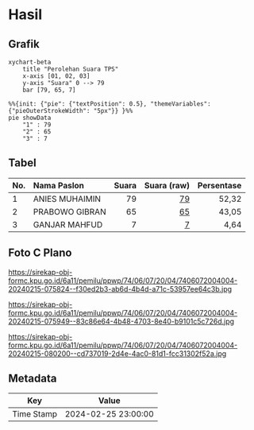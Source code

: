 # Hasil

## Grafik

```mermaid
xychart-beta
    title "Perolehan Suara TPS"
    x-axis [01, 02, 03]
    y-axis "Suara" 0 --> 79
    bar [79, 65, 7]
```

```mermaid
%%{init: {"pie": {"textPosition": 0.5}, "themeVariables": {"pieOuterStrokeWidth": "5px"}} }%%
pie showData
    "1" : 79
    "2" : 65
    "3" : 7
```

## Tabel

| No. | Nama Paslon    | Suara | Suara (raw) | Persentase |
|:--- |:-------------- | -----:| -----------:| ----------:|
| 1   | ANIES MUHAIMIN | 79    | [79][p-1]   | 52,32      |
| 2   | PRABOWO GIBRAN | 65    | [65][p-2]   | 43,05      |
| 3   | GANJAR MAHFUD  | 7     | [7][p-3]    | 4,64       |


[p-1]: https://github.com/gigit-pemilu/pemilu-2024-74-sulawesi-tenggara/blob/main/pilpres/hitung-suara/sub/74-sulawesi-tenggara/sub/06-bombana/sub/07-poleang-barat/sub/2004-ranokomea/sub/004-tps/sub/paslon-1.txt
[p-2]: https://github.com/gigit-pemilu/pemilu-2024-74-sulawesi-tenggara/blob/main/pilpres/hitung-suara/sub/74-sulawesi-tenggara/sub/06-bombana/sub/07-poleang-barat/sub/2004-ranokomea/sub/004-tps/sub/paslon-2.txt
[p-3]: https://github.com/gigit-pemilu/pemilu-2024-74-sulawesi-tenggara/blob/main/pilpres/hitung-suara/sub/74-sulawesi-tenggara/sub/06-bombana/sub/07-poleang-barat/sub/2004-ranokomea/sub/004-tps/sub/paslon-3.txt

## Foto C Plano

https://sirekap-obj-formc.kpu.go.id/6a11/pemilu/ppwp/74/06/07/20/04/7406072004004-20240215-075824--f30ed2b3-ab6d-4b4d-a71c-53957ee64c3b.jpg

https://sirekap-obj-formc.kpu.go.id/6a11/pemilu/ppwp/74/06/07/20/04/7406072004004-20240215-075949--83c86e64-4b48-4703-8e40-b9101c5c726d.jpg

https://sirekap-obj-formc.kpu.go.id/6a11/pemilu/ppwp/74/06/07/20/04/7406072004004-20240215-080200--cd737019-2d4e-4ac0-81d1-fcc31302f52a.jpg


## Metadata

| Key        | Value               |
| ---------- | ------------------- |
| Time Stamp | 2024-02-25 23:00:00 |



